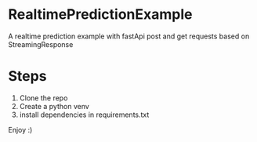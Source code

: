 # RealtimePredictionExample
A realtime prediction example with fastApi post and get requests based on StreamingResponse

# Steps

1. Clone the repo
2. Create a python venv
3. install dependencies in requirements.txt

Enjoy :)

